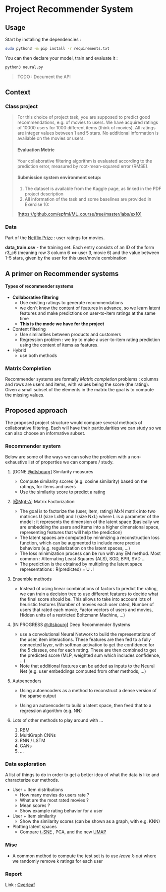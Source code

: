 # Project Recommender System

## Usage

Start by installing the dependencies :

```bash
sudo python3 -m pip install -r requirements.txt
```

You can then declare your model, train and evaluate it :

```bash
python3 neural.py
```  

> TODO : Document the API

## Context

### Class project

> For this choice of project task, you are supposed to predict good recommendations, e.g. of movies to users. We have acquired ratings of 10000 users for 1000 different items (think of movies). All ratings are integer values between 1 and 5 stars. No additional information is available on the movies or users.
>
> #### Evaluation Metric
>
> Your collaborative filtering algorithm is evaluated according to the prediction error, measured by root-mean-squared error (RMSE).
>
> #### Submission system environment setup:
>
> 1. The dataset is available from the Kaggle page, as linked in the PDF project description
> 2. All information of the task and some baselines are provided in Exercise 10:
>
>  [https://github.com/epfml/ML_course/tree/master/labs/ex10]

### Data

Part of the [Netflix Prize](https://www.netflixprize.com/) : user ratings for movies.

**data_train.csv** - the training set. Each entry consists of an ID of the form r3_c6 (meaning row 3 column 6 <=> user 3, movie 6) and the value between 1-5 stars, given by the user for this user/movie combination

## A primer on Recommender systems

#### Types of recommender systems

* **Collaborative filtering**
  * Use existing ratings to generate recommendations
  * we don't know the content of features in advance, so we learn latent features and make predictions on user-to-item ratings at the same time
  * **This is the mode we have for the project**
* Content filtering
  * Use similarities between products and customers
  *  Regression problem : we try to make a user-to-item rating prediction using the content of items as features.
* Hybrid
  * use both methods

### Matrix Completion

Recommender systems are formally *Matrix completion* problems : columns and rows are users and items, with values being the score (the rating). Given a small subset of the elements in the matrix the goal is to compute the missing values.

## Proposed approach

The proposed project structure would compare several methods of collaborative filtering. Each will have their particularities we can study so we can also choose an informative subset.

### Recommender system

Below are some of the ways we can solve the problem with a non-exhaustive list of properties we can compare / study.

1. [DONE [@dtsbourg](https://github.com/dtsbourg)] Similarity measures

   * Compute similarity scores (e.g. cosine similarity) based on the ratings, for items and users
   * Use the similarity score to predict a rating

2. [[@Mgt-A](https://github.com/Mgt-A)] Matrix Factorization

   * The goal is to factorize the (user, item, rating) MxN matrix into two matrices U (size LxM) and I (size NxL) where L is a parameter of the model : it represents the dimension of the latent space (basically we are embedding the users and items into a higher dimensional space, representing features that will help the prediction)
   * The latent spaces are computed by minimizing a reconstruction loss function, which can be augmented to include more precise behaviors (e.g. regularization on the latent spaces, …)
   * The loss minimization process can be run with any EM method. Most common : Alternating Least Squares (ALS), SGD, BPR, SVD ...
   * The prediction is the obtained by multipling the latent space representations : R(predicted) = U . I

3. Ensemble methods

   * Instead of using linear combinations of factors to predict the rating, we can train a decision tree to use different features to decide what the final score should be. This allows to take into account lots of heuristic features (Number of movies each user rated, Number of users that rated each movie, Factor vectors of users and movies, Hidden units of a restricted Boltzmann Machine, ...)

4. [IN PROGRESS [@dtsbourg](https://github.com/dtsbourg)] Deep Recommender Systems

   * use a convolutional Neural Network to build the representations of the user, item interactions. These features are then fed to a fully connected layer, with softmax activation to get the confidence for the 5 classes, one for each rating. These are then combined to get the predicted score (MLP, weighted sum which includes confidence, ...)
   * Note that additional features can be added as inputs to the Neural Net (e.g. user embeddings computed from other methods, ...)

5. Autoencoders

   * Using autoencoders as a method to reconstruct a dense version of the sparse output


   * Using an autoencoder to build a latent space, then feed that to a regression algorithm (e.g. NN)

6. Lots of other methods to play around with ...

   1. RBM
   2. MultiGraph CNNs
   3. RNN / LSTM
   4. GANs
   5. ...

### Data exploration

A list of things to do in order to get a better idea of what the data is like and characterize our methods.

* User + Item distributions
  * How many movies do users rate ?
  * What are the most rated movies ?
  * Mean scores ?
  * Show example rating behavior for a user
* User + Item similarity
  * Show the similarity scores (can be shown as a graph, with e.g. KNN)
* Plotting latent spaces
  * Compare [t-SNE](https://distill.pub/2016/misread-tsne/) , PCA, and the new [UMAP](https://github.com/lmcinnes/umap)

### Misc

* A common method to compute the test set is to use *leave k-out* where we randomly remove k ratings for each user

### Report

Link : [Overleaf](https://www.overleaf.com/12736163qhwvvbsxkwdx)
